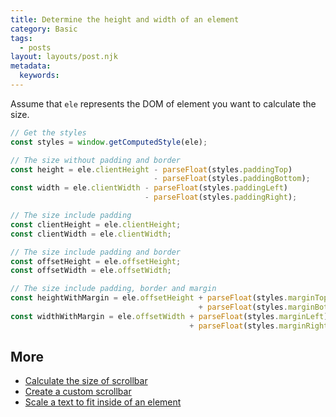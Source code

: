 ```yaml
---
title: Determine the height and width of an element
category: Basic
tags:
  - posts
layout: layouts/post.njk
metadata:
  keywords:
---
```


Assume that `ele` represents the DOM of element you want to calculate the size.

```js
// Get the styles
const styles = window.getComputedStyle(ele);

// The size without padding and border
const height = ele.clientHeight - parseFloat(styles.paddingTop) 
                                - parseFloat(styles.paddingBottom);
const width = ele.clientWidth - parseFloat(styles.paddingLeft) 
                              - parseFloat(styles.paddingRight);

// The size include padding
const clientHeight = ele.clientHeight;
const clientWidth = ele.clientWidth;

// The size include padding and border
const offsetHeight = ele.offsetHeight;
const offsetWidth = ele.offsetWidth;

// The size include padding, border and margin
const heightWithMargin = ele.offsetHeight + parseFloat(styles.marginTop)
                                          + parseFloat(styles.marginBottom);
const widthWithMargin = ele.offsetWidth + parseFloat(styles.marginLeft)
                                        + parseFloat(styles.marginRight);
```

## More

* [Calculate the size of scrollbar](/calculate-the-size-of-scrollbar)
* [Create a custom scrollbar](/create-a-custom-scrollbar)
* [Scale a text to fit inside of an element](/scale-a-text-to-fit-inside-of-an-element)